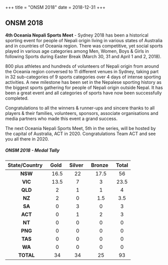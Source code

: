 +++
title = "ONSM 2018"
date = 2018-12-31
+++

## ONSM 2018
**4th Oceania Nepali Sports Meet** - Sydney 2018 has been a historical sporting event for people of Nepali origin living in various states of Australia and in countries of Oceania region. There was competitive, yet social sports played in various age categories among Men, Women, Boys & Girls in following Sports during Easter Break (March 30, 31 and April 1 and 2, 2018).

800 plus athletes and hundreds of volunteers of Nepali origin from around the Oceania region conversed to 11 different venues in Sydney, taking part in 32 sub-categories of 9 sports categories over 4 days of intense sporting activities. A new milestone has been set in the Nepalese sporting history as the biggest sports gathering for people of Nepali origin outside Nepal. It has been a great event and all categories of sports have now been successfully completed.

Congratulations to all the winners & runner-ups and sincere thanks to all players & their families, volunteers, sponsors, associate organisations and media partners who made this event a grand success.

The next Oceania Nepali Sports Meet, 5th in the series, will be hosted by the capital of Australia, ACT in 2020. Congratulations Team ACT and see you all there in 2020.

##### **ONSM 2018 - Medal Tally**

| State/Country &nbsp;|  Gold  &nbsp; | Silver &nbsp;  |   Bronze &nbsp;| Total       |
| :---------------:   | :------------:| :-------------:| :------------: | :---------: |
|  **NSW**            |      16.5     |     22         |      17.5      |    56       |
| **VIC**             |      13.5     |     7          |      3         |    23.5     |
| **QLD**             |      2        |     1          |      1         |    4        |
| **NZ**              |      2        |     0          |      1.5       |    3.5      |
| **SA**              |      0        |     3          |      0         |    3        |
| **ACT**             |      0        |     1          |      2         |    3        |
| **NT**              |      0        |     0          |      0         |    0        |
| **PNG**             |      0        |     0          |      0         |    0        |
| **TAS**             |      0        |     0          |      0         |    0        |
| **WA**              |      0        |     0          |      0         |    0        |
| **TOTAL**           |      34       |     34         |      25        |    93       |

